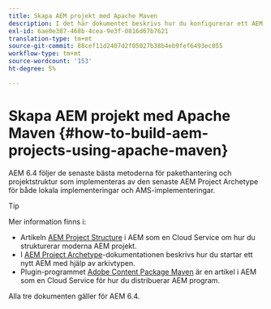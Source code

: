 ```yaml
---
title: Skapa AEM projekt med Apache Maven
description: I det här dokumentet beskrivs hur du konfigurerar ett AEM baserat på Apache Maven
exl-id: 6ae0e387-468b-4cea-9e3f-0816d67b7621
translation-type: tm+mt
source-git-commit: 88cef11d2407d2f05027b38b4eb9fef6493ec055
workflow-type: tm+mt
source-wordcount: '153'
ht-degree: 5%

---
```


# Skapa AEM projekt med Apache Maven {#how-to-build-aem-projects-using-apache-maven}

AEM 6.4 följer de senaste bästa metoderna för pakethantering och projektstruktur som implementeras av den senaste AEM Project Archetype för både lokala implementeringar och AMS-implementeringar.

>[!TIP]
>
>Mer information finns i:
>
>* Artikeln [AEM Project Structure](https://docs.adobe.com/content/help/en/experience-manager-cloud-service/implementing/developing/aem-project-content-package-structure.html) i AEM som en Cloud Service om hur du strukturerar moderna AEM projekt.
>* I [AEM Project Archetype](https://docs.adobe.com/content/help/en/experience-manager-core-components/using/developing/archetype/overview.html)-dokumentationen beskrivs hur du startar ett nytt AEM med hjälp av arkivtypen.
>* Plugin-programmet [Adobe Content Package Maven](https://experienceleague.adobe.com/docs/experience-manager-cloud-service/implementing/developer-tools/maven-plugin.html?lang=en#developer-tools) är en artikel i AEM som en Cloud Service för hur du distribuerar AEM program.

>
>
Alla tre dokumenten gäller för AEM 6.4.
